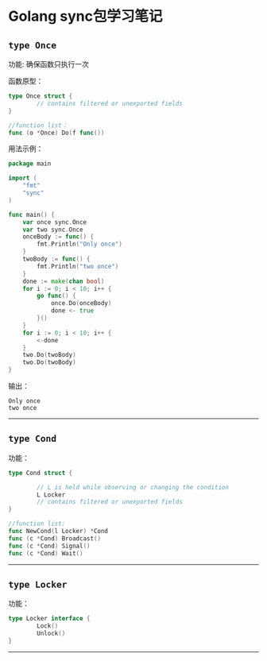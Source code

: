 # Golang sync包学习笔记

## ``type Once``
功能: 确保函数只执行一次

函数原型：

```go
type Once struct {
        // contains filtered or unexported fields
}

//function list：
func (o *Once) Do(f func())
```
用法示例：
```go
package main

import (
	"fmt"
	"sync"
)

func main() {
	var once sync.Once
	var two sync.Once
	onceBody := func() {
		fmt.Println("Only once")
	}
	twoBody := func() {
		fmt.Println("two once")
	}
	done := make(chan bool)
	for i := 0; i < 10; i++ {
		go func() {
			once.Do(onceBody)
			done <- true
		}()
	}
	for i := 0; i < 10; i++ {
		<-done
	}
	two.Do(twoBody)
	two.Do(twoBody)
}
```
输出：
```
Only once
two once
```
---
## ``type Cond ``
功能：
```go
type Cond struct {

        // L is held while observing or changing the condition
        L Locker
        // contains filtered or unexported fields
}

//function list:
func NewCond(l Locker) *Cond
func (c *Cond) Broadcast()
func (c *Cond) Signal()
func (c *Cond) Wait()
```
---
## ``type Locker``
功能：
```go
type Locker interface {
        Lock()
        Unlock()
}
```
---
